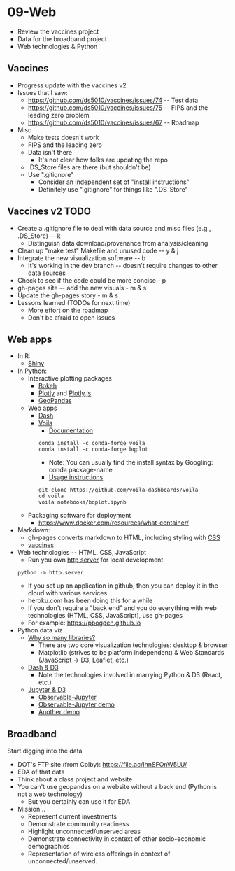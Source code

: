 
# 09-Web

* Review the vaccines project
* Data for the broadband project
* Web technologies & Python 

## Vaccines

* Progress update with the vaccines v2
* Issues that I saw:
  * https://github.com/ds5010/vaccines/issues/74 -- Test data
  * https://github.com/ds5010/vaccines/issues/75 -- FIPS and the leading zero problem
  * https://github.com/ds5010/vaccines/issues/67 -- Roadmap
* Misc
  * Make tests doesn't work
  * FIPS and the leading zero
  * Data isn't there
    * It's not clear how folks are updating the repo
  * .DS_Store files are there (but shouldn't be)
  * Use ".gitignore"
    * Consider an independent set of "install instructions"
    * Definitely use ".gitignore" for things like ".DS_Store"

## Vaccines v2 TODO

* Create a .gitignore file to deal with data source and misc files (e.g., .DS_Store) -- k
  * Distinguish data download/provenance from analysis/cleaning
* Clean up "make test" Makefile and unused code -- y & j
* Integrate the new visualization software -- b
  * It's working in the dev branch -- doesn't require changes to other data sources
* Check to see if the code could be more concise - p
* gh-pages site -- add the new visuals - m & s
* Update the gh-pages story - m & s
* Lessons learned (TODOs for next time)
  * More effort on the roadmap
  * Don't be afraid to open issues 

## Web apps

* In R: 
  * [Shiny](https://shiny.rstudio.com/)
* In Python:
  * Interactive plotting packages
    * [Bokeh](https://docs.bokeh.org/en/latest/docs/user_guide/server.html)
    * [Plotly](https://plotly.com/javascript/) and [Plotly.js](https://github.com/plotly/plotly.js)
    * [GeoPandas](https://geopandas.org/en/stable/)
  * Web apps
    * [Dash](https://plotly.com/dash/)
    * [Voila](https://github.com/voila-dashboards/voila)
      * [Documentation](https://voila.readthedocs.io/en/stable/)
      ```
      conda install -c conda-forge voila
      conda install -c conda-forge bqplot
      ```
      * Note: You can usually find the install syntax by Googling: conda package-name
      * [Usage instructions](https://voila.readthedocs.io/en/stable/using.html)
      ```
      git clone https://github.com/voila-dashboards/voila
      cd voila
      voila notebooks/bqplot.ipynb
      ```
  * Packaging software for deployment
      * https://www.docker.com/resources/what-container/
* Markdown:
  * gh-pages converts markdown to HTML, including styling with [CSS](https://developer.mozilla.org/en-US/docs/Web/CSS)
  * [vaccines](ds5010.github.io/vaccines)
* Web technologies -- HTML, CSS, JavaScript
  * Run you own [http server](https://docs.python.org/3/library/http.server.html) for local development
  ```
  python -m http.server
  ```
  * If you set up an application in github, then you can deploy it in the cloud with various services
  * heroku.com has been doing this for a while
  * If you don't require a "back end" and you do everything with web technologies (HTML, CSS, JavaScript), use gh-pages
  * For example: https://pbogden.github.io
* Python data viz
  * [Why so many libraries?](https://www.anaconda.com/blog/python-data-visualization-2018-why-so-many-libraries)
    * There are two core visualization technologies: desktop & browser
    * Matplotlib (strives to be platform independent) & Web Standards (JavaScript -> D3, Leaflet, etc.)
  * [Dash & D3](https://dash.plotly.com/d3-react-components)
    * Note the technologies involved in marrying Python & D3 (React, etc.)
  * [Jupyter & D3](https://colab.research.google.com/drive/1HhbvoeR9IsxAIZQXYwuEoJjppWL2IZ3E)
    * [Observable-Jupyter](https://github.com/thomasballinger/observable-jupyter)
    * [Observable-Jupyter demo](notebooks/observable-jupyter.ipynb)
    * [Another demo](https://colab.research.google.com/drive/1bAl0cTXMmRLsvZj68M3fyvSmV0y87QLI#scrollTo=QHZ6jPqIpCbX)

## Broadband

Start digging into the data

* DOT's FTP site (from Colby): https://file.ac/IhnSFOnW5LU/
* EDA of that data
* Think about a class project and website
* You can't use geopandas on a website without a back end (Python is not a web technology)
  * But you certainly can use it for EDA
* Mission...
  * Represent current investments 
  * Demonstrate community readiness
  * Highlight unconnected/unserved areas
  * Demonstrate connectivity in context of other socio-economic demographics
  * Representation of wireless offerings in context of unconnected/unserved.  
